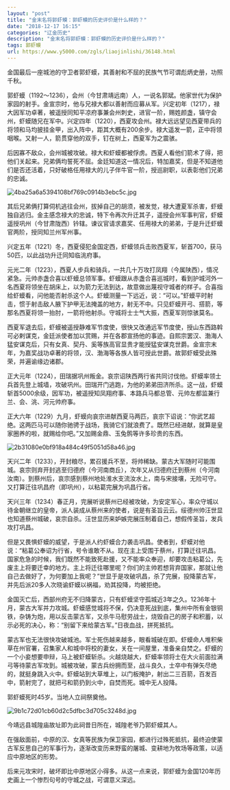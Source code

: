 ```yaml
---
layout: "post"
title: "金末名将郭虾蟆：郭虾蟆的历史评价是什么样的？"
date: "2018-12-17 16:15"
categories: "辽金历史"
description: "金末名将郭虾蟆：郭虾蟆的历史评价是什么样的？"
tags: 郭虾蟆
url: https://www.y5000.com/zgls/liaojinlishi/36148.html
---
```






金国最后一座城池的守卫者郭虾蟆，其善射和不屈的民族气节可谓彪炳史册，功照千秋。  

郭虾蟆（1192～1236），会州（今甘肃靖远南）人，一说名郭斌。他家世代为保护家园的射手。金宣宗时，他与兄禄大都以善射而应募从军。兴定初年（1217），禄大因军功卓著，被遥授同知平凉府事兼会州刺史，进官一阶，赐姓颜盏，镇守会州，虾蟆随兄在军中。兴定四年（1220），西夏攻会州。禄大远远望见西夏带兵的将领和马均披挂金甲，出入阵中，距其大概有200余步。禄大遥发一箭，正中将领咽喉。又射一人，箭贯穿他的双手，钉在树上，西夏军为之震骇。  

后因寡不敌众，会州城被攻破。禄大和虾蟆都被俘虏。西夏人看他们箭术了得，把他们关起来。兄弟俩均誓死不屈。金廷知道这一情况后，特加嘉奖，但是不知道他们是否还活着，只好破格任用禄大的儿子伴牛官一阶，授巡尉职，以表彰他们兄弟的忠诚。

![4ba25a6a5394108bf769c0914b3ebc5c.jpg](https://img.y5000.com/uploads/allimg/181030/4ba25a6a5394108bf769c0914b3ebc5c.jpg)

其后兄弟俩打算伺机逃往会州，拔掉自己的胡须，被发觉，禄大遭夏军杀害，虾蟆独自逃归。金主感念禄大的忠诚，特下令再次升迁其子，遥授会州军事判官，虾蟆遥授巩州（今甘肃陇西）钤辖。谏议官请求嘉奖、任用禄大的弟弟，于是升迁虾蟆官两阶，授同知兰州军州事。

兴定五年（1221）冬，西夏侵犯金国定西，虾蟆领兵击败西夏军，斩首700，获马50匹，以此战功升迁同知临洮府事。

元光二年（1223），西夏人步兵和骑兵，一共几十万攻打凤翔（今属陕西），情况紧急。元帅赤盏合喜以虾蟆总领军事。虾蟆跟从赤盏合喜巡城时，看到护城河外一名西夏将领坐在胡床上，以为箭力无法到达，故意做出蔑视守城者的样子。合喜指给虾蟆看，问他能否射杀这个人。虾蟆测量一下远近，说：“可以。”虾蟆平时射击，惯于射击敌人腋下护甲无法掩盖的地方，射无不中。只见虾蟆开弓、搭箭，等那名西夏将领一抬肘，一箭将他射杀。守城将士士气大振，西夏军则惊骇莫名。

西夏军退去后，虾蟆被遥授静难军节度使，很快又改通远军节度使，授山东西路斡可必剌谋克，金廷派使者加以赏赐，并在各郡宣扬他的事迹。自熙宗罢汉、渤海人猛安谋克后，只有女真、契丹、奚等族高官显贵才能授猛安谋克世爵。金宣宗末年，为嘉奖战功卓著的将领，汉、渤海等各族人皆可授此世爵。故郭虾蟆受此殊荣，并遍谕缘边诸郡。

正大元年（1224），田瑞据巩州叛金。哀宗诏陕西两行省共同讨伐他。虾蟆率领士兵首先登上城墙，攻破巩州。田瑞开门逃跑，为他的弟弟田济所杀。这一战，虾蟆斩首5000余级，因军功，被遥授知凤翔府事、本路兵马都总管、元帅左都监兼行兰、会、洮、河元帅府事。

正大六年（1229）九月，虾蟆向哀宗进献西夏马两匹，哀宗下诏说：“你武艺超绝。这两匹马可以随你驰骋于战场，我骑它们就浪费了。既然已经进献，就算是皇家圈养的啦，就赐给你吧。”又加赐金鼎、玉兔鹘等许多珍贵的东西。

![2b31080e0bf918a484c49f5051d58a46.jpg](https://img.y5000.com/uploads/allimg/181030/2b31080e0bf918a484c49f5051d58a46.jpg)

天兴二年（1233），开封粮尽，累召援兵不至，将帅稀缺。蒙古大军随时可能围城。哀宗则弃开封逃至归德府（今河南商丘），次年又从归德府迁到蔡州（今河南汝南）。到蔡州后，哀宗感到蔡州地处淮水支流汝水上，南与宋接壤，无险可守。又打算迁往巩昌府（即巩州），以粘葛完展为巩昌行省。

天兴三年（1234）春正月，完展听说蔡州已经被攻破，为安定军心，率众守城以待金朝继立的皇帝，派人装成从蔡州来的使者，说是有圣旨云云。绥德州帅汪世显也知道蔡州城破，哀宗自杀。汪世显历来妒嫉完展压制着自己，想假传圣旨，发兵攻打巩昌。

但是又畏惧虾蟆的威望，于是派人约虾蟆合力袭击巩昌。使者到，虾蟆对他说：“粘葛公奉诏为行省，号令谁敢不从。现在主上受围于蔡州，打算迁往巩昌。国家危急的时候，我们既然不能致死赴援，又不能率众奉迎，却要攻击粘葛公，先废主上将要迁幸的地方。主上将迁往哪里呢？你们的主帅若想背弃国家，那就让他自己去做好了，为何要加上我呢？”世显于是攻破巩昌，杀了完展，投降蒙古军，并先后派20多人次晓谕虾蟆以祸福，劝其投降，均被拒绝。  

金国灭亡后，西部州府无不归降蒙古，只有虾蟆坚守孤城近3年之久。1236年十月，蒙古大军并力攻城。虾蟆感觉城将不保，仍决意死战到底，集州中所有金银铜铁，杂铸为炮，用以反击蒙古军，又杀牛马慰劳战士，烧毁自己的房子和积蓄，以示必死的决心，称：“别留下来给蒙古军。”日夜血战，拼死抵抗。

蒙古军也无法很快攻破城池。军士死伤越来越多，眼看城破在即。虾蟆命人堆积柴草在州官署，召集家人和城中将校的妻女，关在一间屋里，准备亲自焚之。虾蟆的一个小妾想要申辩，马上被虾蟆斩杀。火越烧越大，虾蟆率领将士在大火前面拉满弓等待蒙古军攻到。城被攻破，蒙古兵纷拥而至，战斗良久，士卒中有弹矢尽绝的，就挺身跳入火中。虾蟆站到大草堆上，以门板掩护，射出二三百箭，百发百中，箭射完了，就把弓和箭扔到火中，自焚而死。城中无人投降。

郭虾蟆死时45岁。当地人立祠祭奠他。

![9b1c72d01cb60d2c5dfbc3d705c3248d.jpg](https://img.y5000.com/uploads/allimg/181030/9b1c72d01cb60d2c5dfbc3d705c3248d.jpg)

今靖远县城隍庙故址即为此祠昔日所在，城隍老爷乃郭虾蟆其人。

在强敌面前，中原的汉、女真等民族为保卫家园，都进行过殊死抵抗，最终迫使蒙古军反思自己的军事行为，逐渐改变历来野蛮的屠城、变耕地为牧场等政策，以适应中原地区的形势。

后来元攻宋时，破坏即比中原地区小得多。从这一点来说，郭虾蟆为金国120年历史画上一个惨烈句号的守城之战，可谓意义深远。
